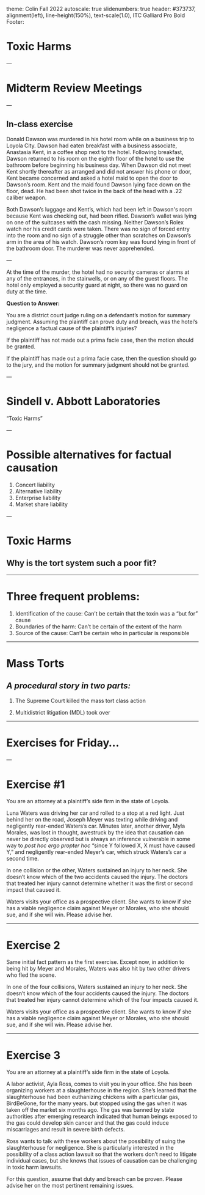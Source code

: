 theme: Colin Fall 2022
autoscale: true
slidenumbers: true
header: #373737, alignment(left), line-height(150%), text-scale(1.0), ITC Galliard Pro Bold
Footer:


# Toxic Harms

—

# Midterm Review Meetings

—

## In-class exercise

Donald Dawson was murdered in his hotel room while on a business trip to Loyola City. Dawson had eaten breakfast with a business associate, Anastasia Kent, in a coffee shop next to the hotel. Following breakfast, Dawson returned to his room on the eighth floor of the hotel to use the bathroom before beginning his business day. When Dawson did not meet Kent shortly thereafter as arranged and did not answer his phone or door, Kent became concerned and asked a hotel maid to open the door to Dawson’s room. Kent and the maid found Dawson lying face down on the floor, dead. He had been shot twice in the back of the head with a .22 caliber weapon.

Both Dawson’s luggage and Kent’s, which had been left in Dawson's room because Kent was checking out, had been rifled. Dawson’s wallet was lying on one of the suitcases with the cash missing. Neither Dawson’s Rolex watch nor his credit cards were taken. There was no sign of forced entry into the room and no sign of a struggle other than scratches on Dawson’s arm in the area of his watch. Dawson’s room key was found lying in front of the bathroom door. The murderer was never apprehended.

—

At the time of the murder, the hotel had no security cameras or alarms at any of the entrances, in the stairwells, or on any of the guest floors. The hotel only employed a security guard at night, so there was no guard on duty at the time.

**Question to Answer:** 

You are a district court judge ruling on a defendant’s motion for summary judgment. Assuming the plaintiff can prove duty and breach, was the hotel’s negligence a factual cause of the plaintiff’s injuries? 

If the plaintiff has not made out a prima facie case, then the motion should be granted.

If the plaintiff has made out a prima facie case, then the question should go to the jury, and the motion for summary judgment should not be granted.

—

# Sindell v. Abbott Laboratories

“Toxic Harms”

—

# Possible alternatives for factual causation

1. Concert liability
2. Alternative liability
3. Enterprise liability
4. Market share liability

—
# Toxic Harms

## Why is the tort system such a poor fit?

---

# Three frequent problems:

1. Identification of the cause: Can’t be certain that the toxin was a “but for” cause
2. Boundaries of the harm: Can’t be certain of the extent of the harm
3. Source of the cause: Can’t be certain who in particular is responsible

---

# Mass Torts
## _A procedural story in two parts:_

1. The Supreme Court killed the mass tort class action

2. Multidistrict litigation (MDL) took over

---

# Exercises for Friday…

—

# Exercise #1

You are an attorney at a plaintiff’s side firm in the state of Loyola.

Luna Waters was driving her car and rolled to a stop at a red light. Just behind her on the road, Joseph Meyer was texting while driving and negligently rear-ended Waters’s car. Minutes later, another driver, Myla Morales, was lost in thought, awestruck by the idea that causation can never be directly observed but is always an inference vulnerable in some way to _post hoc ergo propter hoc_ “since Y followed X, X must have caused Y,” and negligently rear-ended Meyer’s car, which struck Waters’s car a second time.

In one collision or the other, Waters sustained an injury to her neck. She doesn’t know which of the two accidents caused the injury. The doctors that treated her injury cannot determine whether it was the first or second impact that caused it. 

Waters visits your office as a prospective client. She wants to know if she has a viable negligence claim against Meyer or Morales, who she should sue, and if she will win. Please advise her.

---

# Exercise 2

Same initial fact pattern as the first exercise. Except now, in addition to being hit by Meyer and Morales, Waters was also hit by two other drivers who fled the scene.

In one of the four collisions, Waters sustained an injury to her neck. She doesn’t know which of the four accidents caused the injury. The doctors that treated her injury cannot determine which of the four impacts caused it. 

Waters visits your office as a prospective client. She wants to know if she has a viable negligence claim against Meyer or Morales, who she should sue, and if she will win. Please advise her.

---

# Exercise 3

You are an attorney at a plaintiff’s side firm in the state of Loyola.

A labor activist, Ayla Ross, comes to visit you in your office. She has been organizing workers at a slaughterhouse in the region. She’s learned that the slaughterhouse had been euthanizing chickens with a particular gas, BirdBeGone, for the many years. but stopped using the gas when it was taken off the market six months ago. The gas was banned by state authorities after emerging research indicated that human beings exposed to the gas could develop skin cancer and that the gas could induce miscarriages and result in severe birth defects.

Ross wants to talk with these workers about the possibility of suing the slaughterhouse for negligence. She is particularly interested in the possibility of a class action lawsuit so that the workers don’t need to litigate individual cases, but she knows that issues of causation can be challenging in toxic harm lawsuits.

For this question, assume that duty and breach can be proven. Please advise her on the most pertinent remaining issues.

